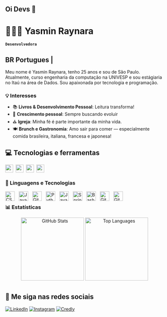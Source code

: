 ## Oi Devs 👋
# 👩🏻‍💻 Yasmin Raynara

**`Desenvolvedora`**

## BR Portugues |
Meu nome é Yasmin Raynara, tenho 25 anos e sou de São Paulo. Atualmente, curso engenharia da computação na UNIVESP e sou estágiaria no Itaú na área de Dados. Sou apaixonada por tecnologia e programação.

### 💡 Interesses 

- 📚 **Livros & Desenvolvimento Pessoal**: Leitura transforma!
- 🧠 **Crescimento pessoal**: Sempre buscando evoluir 
- ⛪ **Igreja**: Minha fé é parte importante da minha vida.
- 🍽️ **Brunch e Gastronomia**: Amo sair para comer — especialmente comida brasileira, italiana, francesa e japonesa!


## 💻 Tecnologias e ferramentas

<div style="display: flex; gap: 8px; align-items: center; flex-wrap: wrap;">
  <img src="https://img.shields.io/badge/bootstrap%20-%23563D7C.svg?&style=for-the-badge&logo=bootstrap&logoColor=white" height="25"/>
  <img src="https://img.shields.io/badge/postgres-%23316192.svg?&style=for-the-badge&logo=postgresql&logoColor=white" height="25"/>
  <img src="https://img.shields.io/badge/-GitHub-181717?style=flat-square&logo=github" height="25"/>
  <img src="https://img.shields.io/badge/MongoDB-%234ea94b.svg?&style=for-the-badge&logo=mongodb&logoColor=white" height="25"/>
</div>

### 🤖 Linguagens e Tecnologias
<div
<img 
    align="left" 
    alt="HTML"
    title="HTML" 
    width="30px" 
    style="padding-right: 10px;" 
    src="https://cdn.jsdelivr.net/gh/devicons/devicon@latest/icons/html5/html5-original.svg" 
/>
<img 
    align="left" 
    alt="CSS" 
    title="CSS"
    width="30px" 
    style="padding-right: 10px;" 
    src="https://cdn.jsdelivr.net/gh/devicons/devicon@latest/icons/css3/css3-original.svg" 
/>
<img 
    align="left" 
    alt="JavaScript" 
    title="JavaScript"
    width="30px" 
    style="padding-right: 10px;" 
    src="https://cdn.jsdelivr.net/gh/devicons/devicon@latest/icons/javascript/javascript-original.svg" 
/>
<img 
    align="left" 
    alt="Git" 
    title="Git"
    width="30px" 
    style="padding-right: 10px;" 
    src="https://cdn.jsdelivr.net/gh/devicons/devicon@latest/icons/git/git-original.svg" 
/>
<img 
    align="left" 
    alt="Python" 
    title="Python"
    width="30px" 
    style="padding-right: 10px;" 
    src="https://cdn.jsdelivr.net/gh/devicons/devicon@latest/icons/python/python-original.svg" 
/>
<img 
  align="left" 
  alt="Java" 
  width="30px" 
  style="padding-right:10px;" 
  src="https://cdn.jsdelivr.net/gh/devicons/devicon/icons/java/java-original.svg"
/>
<img 
  align="left" 
  alt="Spring" 
  width="30px" 
  style="padding-right:10px;" 
  src="https://cdn.jsdelivr.net/gh/devicons/devicon/icons/spring/spring-original.svg" 
/>
<img 
  align="left" 
  alt="Bash" 
  width="30px" 
  style="padding-right:10px;" 
  src="https://cdn.jsdelivr.net/gh/devicons/devicon@latest/icons/amazonwebservices/amazonwebservices-original-wordmark.svg" 
/>
<img 
  align="left" 
  alt="Git" 
  width="30px" 
  style="padding-right:10px;" src="https://cdn.jsdelivr.net/gh/devicons/devicon/icons/git/git-original.svg" 
/>


<img 
  align="left" 
  alt="GitHub" 
  width="30px" 
  style="padding-right:10px;" 
  src="https://cdn.jsdelivr.net/gh/devicons/devicon/icons/github/github-original.svg" 
/>

</div>
<br> 


### 📊 Estatísticas
<div align="center">
<img 
  alt="GitHub Stats" 
  height="200" 
  style="margin-bottom: 10px;" 
  src="https://github-readme-stats.vercel.app/api?username=yasraynara&show_icons=true&theme=tokyonight&include_all_commits=true&locale=pt-br" 
/>
<img 
  alt="Top Languages" 
  height="200" 
  src="https://github-readme-stats.vercel.app/api/top-langs/?username=yasraynara&theme=tokyonight&layout=compact&custom_title=Tecnologias&langs_count=9" 
/>
</div>

## 🎯 Me siga nas redes sociais
[![LinkedIn](https://img.shields.io/badge/linkedin-%230077B5.svg?&style=for-the-badge&logo=linkedin&logoColor=white)](https://www.linkedin.com/in/yasmimraynara/)
[![Instagram](https://img.shields.io/badge/instagram-%23E4405F.svg?&style=for-the-badge&logo=instagram&logoColor=white)](https://www.instagram.com/yasraynara)
[![Credly](https://img.shields.io/badge/credly-303F9F.svg?&style=for-the-badge&logo=credly&logoColor=white)](https://www.credly.com/users/yasminraynara/badges)




